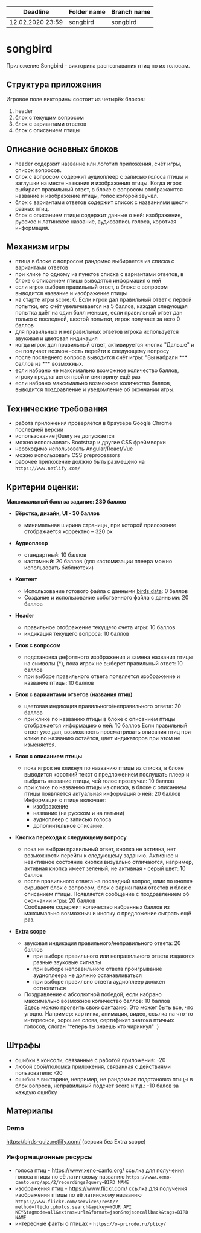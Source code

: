 | Deadline         | Folder name | Branch name |
| ---------------- | ----------- | ----------- |
| 12.02.2020 23:59 | songbird    | songbird    |

# songbird

Приложение Songbird - викторина распознавания птиц по их голосам.

## Структура приложения

Игровое поле викторины состоит из четырёх блоков: 
1. header
2. блок с текущим вопросом
3. блок с вариантами ответов
4. блок с описанием птицы

## Описание основных блоков

- header содержит название или логотип приложения, счёт игры, список вопросов.  
- блок с вопросом содержит аудиоплеер с записью голоса птицы и заглушки на месте названия и изображения птицы. Когда игрок выбирает правильный ответ, в блоке с вопросом отображаются название и изображение птицы, голос которой звучвл.  
- блок с вариантами ответов содержит список с названиями шести разных птиц.  
- блок с описанием птицы содержит данные о ней: изображение, русское и латинское название, аудиозапись голоса, короткая информация.

## Механизм игры

- птица в блоке с вопросом рандомно выбирается из списка с вариантами ответов
- при клике по одному из пунктов списка с вариантами ответов, в блоке с описанием птицы выводятся информация о ней
- если игрок выбрал правильный ответ, в блоке с вопросом выводится название и изображение птицы
- на старте игры score: 0. Если игрок дал правильный ответ с первой попытки, его счёт увеличивается на 5 баллов, каждая следующая попытка даёт на один балл меньше, если правильный ответ дан только с последней, шестой попытки, игрок получает за него 0 баллов
- для правильных и неправильных ответов игрока используется звуковая и цветовая индикация
- когда игрок дал правильный ответ, активируется кнопка "Дальше" и он получает возможность перейти к следующему вопросу
- после последнего вопроса выводится счёт игры: "Вы набрали *** баллов из *** возможных. 
- если набрано не максимально возможное количество баллов, игроку предлагается пройти викторину ещё раз
- если набрано максимально возможное количество баллов, выводится поздравление и уведомление об окончании игры.

## Технические требования
- работа приложения проверяется в браузере Google Chrome последней версии
- использование jQuery не допускается
- можно использовать Bootstrap и другие CSS фреймворки
- необходимо использовать Angular/React/Vue 
- можно использовать CSS preprocessors
- рабочее приложение должно быть размещено на `https://www.netlify.com/`

## Критерии оценки:
**Максимальный балл за задание: 230 баллов**  

- **Вёрстка, дизайн, UI - 30 баллов**
  - минимальная ширина страницы, при которой приложение отображается корректно – 320 рх
  
- **Аудиоплеер**
  - стандартный: 10 баллов
  - кастомный: 20 баллов (для кастомизации плеера можно использовать библиотеки)

- **Контент**
  - Использование готового файла с данными [birds data](songbird/birds.js): 0 баллов
  - Создание и использование собственного файла с данными: 20 баллов

- **Header**
  - правильное отображение текущего счета игры: 10 баллов
  - индикация текущего вопроса: 10 баллов
  
- **Блок с вопросом**
  - подстановка дефолтного изображения и замена названия птицы на символы (*), пока игрок не выберет правильный ответ: 10 баллов
  - при выборе правильного ответа появляется изображение и название птицы: 10 баллов

- **Блок с вариантами ответов (названия птиц)**
  - цветовая индикация правильного/неправильного ответа: 20 баллов
  - при клике по названию птицы в блоке с описанием птицы отображается информацию о ней: 10 баллов
  Если правильный ответ уже дан, возможность просматривать описания птиц при клике по названию остаётся, цвет индикаторов при этом не изменяется.

- **Блок с описанием птицы**
  - пока игрок не кликнул по названию птицы из списка, в блоке выводится короткий текст с предложением послушать плеер и выбрать название птицы, чей голос прозвучал: 10 баллов
  - при клике по названию птицы из списка, в блоке с описанием птицы появляется актуальная информация о ней: 20 баллов  
  Информация о птице включает:
    - изображение
    - название (на русском и на латыни)
    - аудиоплеер с записью голоса
    - дополнительное описание.
    
- **Кнопка перехода к следующему вопросу**
  - пока не выбран правильный ответ, кнопка не активна, нет возможности перейти к следующему заданию. Активное и неактивное состояние кнопки визуально отличаются, например, активная кнопка имеет зеленый, не активная - серый цвет: 10 баллов
  - после правильного ответа на последний вопрос, клик по кнопке скрывает блок с вопросом, блок с вариантами ответов и блок с описанием птицы. Появляется cообщение с поздравлением об окончании игры: 20 баллов  
  Сообщение содержит количество набранных баллов из максимально возможныч и кнопку с предложение сыграть ещё раз. 
  
- **Extra scope**
  - звуковая индикация правильного/неправильного ответа: 20 баллов  
    - при выборе правильного или неправильного ответа издаются разные звуковые сигналы
    - при выборе неправильного ответа проигрывание аудиоплеера не должно останавливаться
    - при выборе правильно ответа аудиоплеер должен остновиться
  - Поздравление с абсолютной победой, если набрано максимально возможное количество баллов: 10 баллов  
  Здесь можно проявить свою фантазию. Это может быть все, что угодно. Например:  картинка, анимация, видео, ссылка на что-то интересное, хорошие слова, сертификат знатока птичьих голосов, слоган "теперь ты знаешь кто чирикнул" :)

## Штрафы
- ошибки в консоли, связанные с работой приложения: -20  
- любой сбой/поломка приложения, связанная с действиями пользователя: -20
- ошибки в викторине, непример, не рандомная подстановка птицы в блок вопроса, неправильный подсчет score и т.д.: -10 балов за каждую ошибку

## Материалы

### Demo
https://birds-quiz.netlify.com/ (версия без Extra scope)

### Информационные ресурсы
- голоса птиц - https://www.xeno-canto.org/
ссылка для получения голоса птицы по её латинскому названию
`https://www.xeno-canto.org/api/2/recordings?query=BIRD NAME`
- изображения птиц - https://www.flickr.com/
ссылка для получения изображения птицы по её латинскому названию
`https://www.flickr.com/services/rest/?method=flickr.photos.search&apikey=YOUR API KEY&tagmode=all&extras=urlm&format=json&nojsoncallback&tags=BIRD NAME`
- интересные факты о птицах - `https://o-prirode.ru/pticy/`
